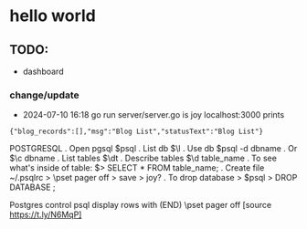 # hello world

## TODO:

- dashboard

### change/update

- 2024-07-10 16:18 go run server/server.go is joy
localhost:3000 prints
```
{"blog_records":[],"msg":"Blog List","statusText":"Blog List"}
```

POSTGRESQL
    . Open pgsql $psql
    . List db $\l
    . Use db $psql -d dbname
        . Or $\c dbname
    . List tables $\dt
    . Describe tables $\d table_name
    . To see what's inside of table: $> SELECT * FROM table_name;
    . Create file ~/.psqlrc > \pset pager off > save > joy?
    . To drop database > $psql > DROP DATABASE <dbname>;

Postgres control psql display rows with (END)
    \pset pager off [source https://t.ly/N6MqP]

